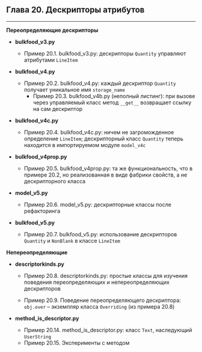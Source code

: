 ## Глава 20. Дескрипторы атрибутов

---

**Переопределяющие дескрипторы**
* **bulkfood_v3.py**
  * Пример 20.1. bulkfood_v3.py: дескрипторы `Quantity` управляют
               атрибутами `LineItem`


* **bulkfood_v4.py**
  * Пример 20.2. bulkfood_v4.py: каждый дескриптор `Quantity` получает уникальное
               имя `storage_name`
    * Пример 20.3. bulkfood_v4b.py (неполный листинг): при вызове через
                 управляемый класс метод `__get__` возвращает ссылку
                 на сам дескриптор


* **bulkfood_v4c.py**
  * Пример 20.4. bulkfood_v4c.py: ничем не загроможденное определение `LineItem`;
               дескрипторный класс `Quantity` теперь находится в импортируемом
               модуле `model_v4c`


* **bulkfood_v4prop.py**
  * Пример 20.5. bulkfood_v4prop.py: та же функциональность,
               что в примере 20.2, но реализованная в виде фабрики свойств,
               а не дескрипторного класса


* **model_v5.py**
  * Пример 20.6. model_v5.py: дескрипторные классы после рефакторинга


* **bulkfood_v5.py**
  * Пример 20.7. bulkfood_v5.py: использование дескрипторов `Quantity` и `NonBlank`
               в классе `LineItem`


**Непереопределяющие**
* **descriptorkinds.py**
  * Пример 20.8. descriptorkinds.py: простые классы для изучения поведения
               переопределяющих и непереопределяющих дескрипторов

  * Пример 20.9. Поведение переопределяющего дескриптора: `obj.over` – экземпляр
               класса `Overriding` (из примера 20.8)


* **method_is_descriptor.py**
  * Пример 20.14. method_is_descriptor.py: класс `Text`, наследующий `UserString`
  * Пример 20.15. Эксперименты с методом


